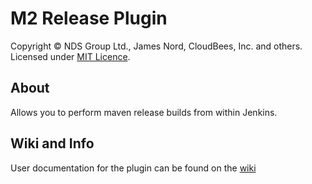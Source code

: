 M2 Release Plugin
=================
Copyright &copy; NDS Group Ltd., James Nord, CloudBees, Inc. and others.
Licensed under [MIT Licence].
 
About
-----
Allows you to perform maven release builds from within Jenkins.

Wiki and Info
-------------
User documentation for the plugin can be found on the [wiki]

[wiki]: http://wiki.jenkins-ci.org/display/JENKINS/M2+Release+Plugin
[MIT Licence]: https://github.com/jenkinsci/m2release-plugin/raw/master/LICENCE.txt

